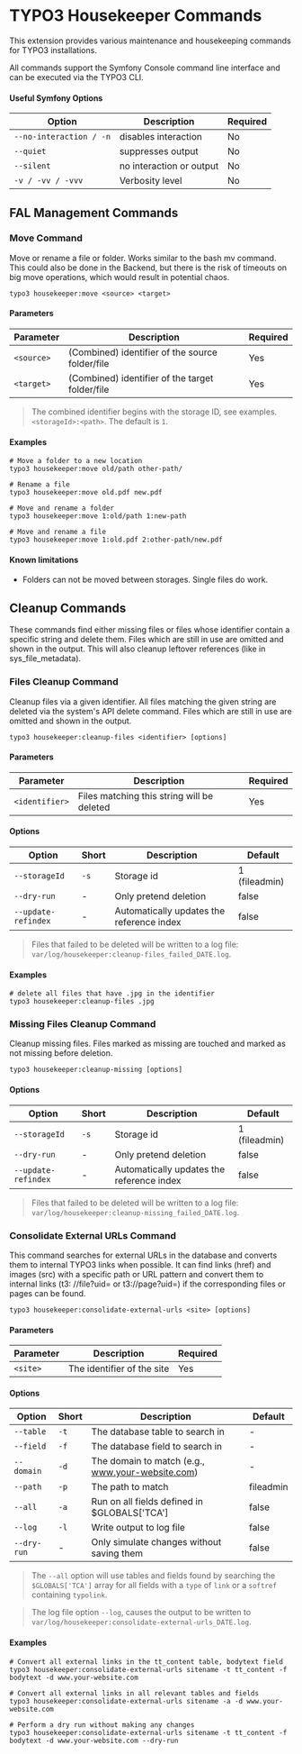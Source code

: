 # TYPO3 Housekeeper Commands

This extension provides various maintenance and housekeeping commands for TYPO3
installations.

All commands support the Symfony Console command line interface and can be
executed via the TYPO3 CLI.

#### Useful Symfony Options

| Option                  | Description              | Required |
|-------------------------|--------------------------|----------|
| `--no-interaction / -n` | disables interaction     | No       |
| `--quiet`               | suppresses output        | No       |
| `--silent`              | no interaction or output | No       |
| `-v / -vv / -vvv`       | Verbosity level          | No       |

## FAL Management Commands

### Move Command

Move or rename a file or folder. Works similar to the bash mv command.
This could also be done in the Backend, but there is the risk of timeouts on big move operations,
which would result in potential chaos.

```
typo3 housekeeper:move <source> <target>
```

#### Parameters

| Parameter        | Description                                     | Required |
|------------------|-------------------------------------------------|----------|
| `<source>`       | (Combined) identifier of the source folder/file | Yes      |
| `<target>`       | (Combined) identifier of the target folder/file | Yes      |

> The combined identifier begins with the storage ID, see examples.
```<storageId>:<path>```. The default is ```1```.

#### Examples

```
# Move a folder to a new location
typo3 housekeeper:move old/path other-path/

# Rename a file
typo3 housekeeper:move old.pdf new.pdf

# Move and rename a folder
typo3 housekeeper:move 1:old/path 1:new-path

# Move and rename a file
typo3 housekeeper:move 1:old.pdf 2:other-path/new.pdf
```

#### Known limitations
- Folders can not be moved between storages. Single files do work.

## Cleanup Commands

These commands find either missing files or files whose identifier contain a specific string and
delete them. Files which are still in use are omitted and shown in the output.
This will also cleanup leftover references (like in sys_file_metadata).

### Files Cleanup Command

Cleanup files via a given identifier. All files matching the given string are deleted via the
system's API delete command.
Files which are still in use are omitted and shown in the output.

```
typo3 housekeeper:cleanup-files <identifier> [options]
```

#### Parameters

| Parameter      | Description                                                | Required |
|----------------|------------------------------------------------------------|----------|
| `<identifier>` | Files matching this string will be deleted | Yes      |

#### Options

| Option              | Short | Description                               | Default       |
|---------------------|-------|-------------------------------------------|---------------|
| `--storageId`       | `-s`  | Storage id                                | 1 (fileadmin) |
| `--dry-run`         | -     | Only pretend deletion                     | false         |
| `--update-refindex` | -     | Automatically updates the reference index | false         |

> Files that failed to be deleted will be written to a log file:
`var/log/housekeeper:cleanup-files_failed_DATE.log`.

#### Examples

```
# delete all files that have .jpg in the identifier
typo3 housekeeper:cleanup-files .jpg
```

### Missing Files Cleanup Command

Cleanup missing files. Files marked as missing are touched and marked as not
missing before deletion.

```
typo3 housekeeper:cleanup-missing [options]
```

#### Options

| Option              | Short | Description                               | Default       |
|---------------------|-------|-------------------------------------------|---------------|
| `--storageId`       | `-s`  | Storage id                                | 1 (fileadmin) |
| `--dry-run`         | -     | Only pretend deletion                     | false         |
| `--update-refindex` | -     | Automatically updates the reference index | false         |

> Files that failed to be deleted will be written to a log file:
`var/log/housekeeper:cleanup-missing_failed_DATE.log`.

### Consolidate External URLs Command

This command searches for external URLs in the database and converts them to
internal TYPO3 links when possible. It can find links (href) and images (src)
with a specific path or URL pattern and convert them to internal links (t3:
//file?uid= or t3://page?uid=) if the corresponding files or pages can be found.

```
typo3 housekeeper:consolidate-external-urls <site> [options]
```

#### Parameters

| Parameter | Description                | Required |
|-----------|----------------------------|----------|
| `<site>`  | The identifier of the site | Yes      |

#### Options

| Option      | Short | Description                                   | Default   |
|-------------|-------|-----------------------------------------------|-----------|
| `--table`   | `-t`  | The database table to search in               | -         |
| `--field`   | `-f`  | The database field to search in               | -         |
| `--domain`  | `-d`  | The domain to match (e.g., www.your-website.com) | -         |
| `--path`    | `-p`  | The path to match                             | fileadmin |
| `--all`     | `-a`  | Run on all fields defined in $GLOBALS['TCA']  | false     |
| `--log`     | `-l`  | Write output to log file                      | false     |
| `--dry-run` | -     | Only simulate changes without saving them     | false     |

> The `--all` option will use tables and fields found by searching the `$GLOBALS['TCA']` array
for all fields with a `type` of `link` or a `softref` containing `typolink`.

> The log file option `--log`, causes the output to be written to
`var/log/housekeeper:consolidate-external-urls_DATE.log`.

#### Examples

```
# Convert all external links in the tt_content table, bodytext field
typo3 housekeeper:consolidate-external-urls sitename -t tt_content -f bodytext -d www.your-website.com

# Convert all external links in all relevant tables and fields
typo3 housekeeper:consolidate-external-urls sitename -a -d www.your-website.com

# Perform a dry run without making any changes
typo3 housekeeper:consolidate-external-urls sitename -t tt_content -f bodytext -d www.your-website.com --dry-run
```

